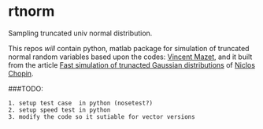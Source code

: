 # rtnorm
Sampling truncated univ normal distribution.


This repos *will* contain python, matlab package for simulation of 
truncated normal random variables based upon the codes:
[Vincent Mazet](http://miv.u-strasbg.fr/mazet/rtnorm/), and it built from 
the article [Fast simulation of trunacted Gaussian distributions](http://link.springer.com/article/10.1007%2Fs11222-009-9168-1) of [Niclos Chopin](https://sites.google.com/site/nicolaschopinstatistician/software).

###TODO:

	1. setup test case  in python (nosetest?)
	2. setup speed test in python 
	3. modify the code so it sutiable for vector versions
